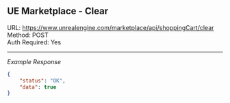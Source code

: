 ## UE Marketplace - Clear

URL: https://www.unrealengine.com/marketplace/api/shoppingCart/clear \
Method: POST \
Auth Required: Yes

---

_Example Response_

```json
{
    "status": "OK",
    "data": true
}
```
